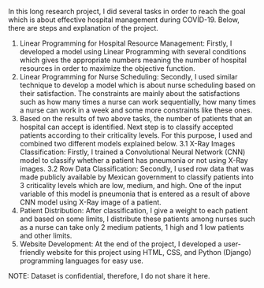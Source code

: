 In this long research project, I did several tasks in order to reach the goal which is about effective hospital management during COVİD-19. Below, there are steps and explanation of the project.
1. Linear Programming for Hospital Resource Management:
Firstly, I developed a model using Linear Programming with several conditions which gives the appropriate numbers meaning the number of hospital resources in order to maximize the objective function.
2. Linear Programming for Nurse Scheduling:
Secondly, I used similar technique to develop a model which is about nurse scheduling based on their satisfaction. The constraints are mainly about the satisfactions such as how many times a nurse can work sequentially, how many times a nurse can work in a week and some more constraints like these ones.
3. Based on the results of two above tasks, the number of patients that an hospital can accept is identified. Next step is to classify accepted patients according to their criticality levels. For this purpose, I used and combined two different models explained below.
3.1 X-Ray Images Classification:
Firstly, I trained a Convolutional Neural Network (CNN) model to classify whether a patient has pneumonia or not using X-Ray images.
3.2 Row Data Classification:
Secondly, I used row data that was made publicly available by Mexican government to classify patients into 3 criticality levels which are low, medium, and high. One of the input variable of this model is pneumonia that is entered as a result of above CNN model using X-Ray image of a patient.
4. Patient Distribution:
After classification, I give a weight to each patient and based on some limits, I distribute these patients among nurses such as a nurse can take only 2 medium patients, 1 high and 1 low patients and other limits.
5. Website Development:
At the end of the project, I developed a user-friendly website for this project using HTML, CSS, and Python (Django) programming languages for easy use.

NOTE: Dataset is confidential, therefore, I do not share it here.
